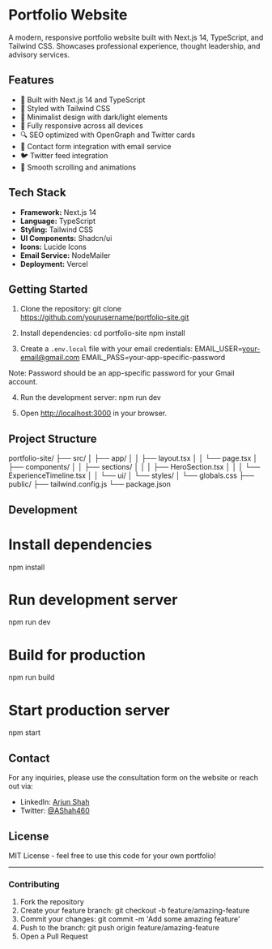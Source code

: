# Portfolio Website

A modern, responsive portfolio website built with Next.js 14, TypeScript, and Tailwind CSS. Showcases professional experience, thought leadership, and advisory services.

## Features

- 🚀 Built with Next.js 14 and TypeScript
- 💨 Styled with Tailwind CSS
- 🎨 Minimalist design with dark/light elements
- 📱 Fully responsive across all devices
- 🔍 SEO optimized with OpenGraph and Twitter cards
- 📧 Contact form integration with email service
- 🐦 Twitter feed integration
- 🔄 Smooth scrolling and animations

## Tech Stack

- **Framework:** Next.js 14
- **Language:** TypeScript
- **Styling:** Tailwind CSS
- **UI Components:** Shadcn/ui
- **Icons:** Lucide Icons
- **Email Service:** NodeMailer
- **Deployment:** Vercel

## Getting Started

1. Clone the repository:
git clone https://github.com/yourusername/portfolio-site.git

2. Install dependencies:
cd portfolio-site
npm install

3. Create a `.env.local` file with your email credentials:
EMAIL_USER=your-email@gmail.com
EMAIL_PASS=your-app-specific-password

Note: Password should be an app-specific password for your Gmail account.

4. Run the development server:
npm run dev

5. Open [http://localhost:3000](http://localhost:3000) in your browser.

## Project Structure

portfolio-site/
├── src/
│   ├── app/
│   │   ├── layout.tsx
│   │   └── page.tsx
│   ├── components/
│   │   ├── sections/
│   │   │   ├── HeroSection.tsx
│   │   │   └── ExperienceTimeline.tsx
│   │   └── ui/
│   └── styles/
│       └── globals.css
├── public/
├── tailwind.config.js
└── package.json

## Development

# Install dependencies
npm install

# Run development server
npm run dev

# Build for production
npm run build

# Start production server
npm start

## Contact

For any inquiries, please use the consultation form on the website or reach out via:
- LinkedIn: [Arjun Shah](https://www.linkedin.com/in/arjunshah/)
- Twitter: [@AShah460](https://twitter.com/AShah460)

## License

MIT License - feel free to use this code for your own portfolio!

---

### Contributing

1. Fork the repository
2. Create your feature branch: git checkout -b feature/amazing-feature
3. Commit your changes: git commit -m 'Add some amazing feature'
4. Push to the branch: git push origin feature/amazing-feature
5. Open a Pull Request